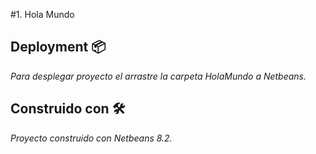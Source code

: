 #1. Hola Mundo

## Deployment 📦

_Para desplegar proyecto el arrastre la carpeta HolaMundo a Netbeans._

## Construido con 🛠️

_Proyecto construido con Netbeans 8.2._